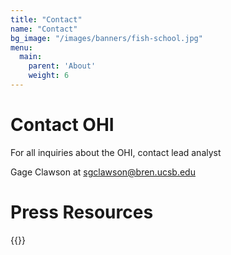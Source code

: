 ```yaml
---
title: "Contact"
name: "Contact"
bg_image: "/images/banners/fish-school.jpg"
menu:
  main:
    parent: 'About'
    weight: 6
---
```


# Contact OHI
For all inquiries about the OHI, contact lead analyst

Gage Clawson at sgclawson@bren.ucsb.edu

# Press Resources

{{<buttons button_left_text="Press Kit" button_left_link="/data/downloads/oct_2_press_release.pdf" button_right_text="Logo" button_right_link="/data/downloads/ohi-press-logo.eps" icon="/images/misc/download-icon.svg">}}
